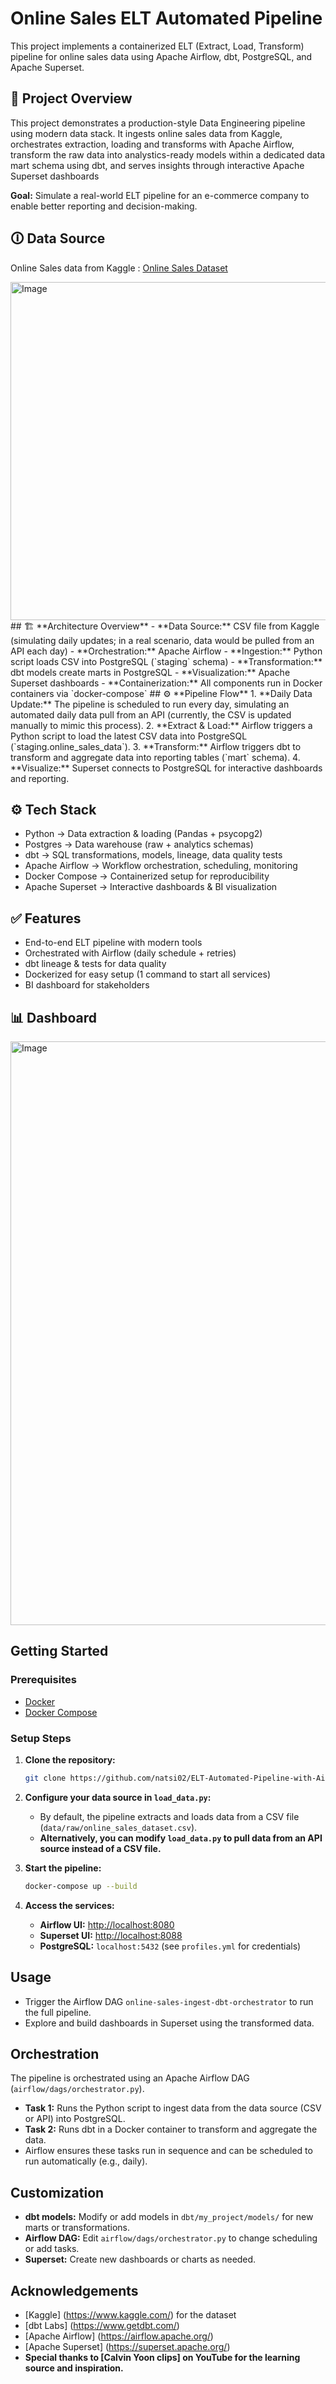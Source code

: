 # Online Sales ELT Automated Pipeline
This project implements a containerized ELT (Extract, Load, Transform) pipeline for online sales data using Apache Airflow, dbt, PostgreSQL, and Apache Superset.

## 📌 **Project Overview**
This project demonstrates a production-style Data Engineering pipeline using modern data stack.
It ingests online sales data from Kaggle, orchestrates extraction, loading and transforms with Apache Airflow, transform 
the raw data into analystics-ready models within a dedicated data mart schema using dbt, and serves insights through interactive Apache Superset dashboards

**Goal:** Simulate a real-world ELT pipeline for an e-commerce company to enable better reporting and decision-making.

## 🛈 Data Source
Online Sales data from Kaggle : [Online Sales Dataset](https://www.kaggle.com/datasets/yusufdelikkaya/online-sales-dataset/data)

<img width="780" height="541" alt="Image" src="https://github.com/user-attachments/assets/36369feb-d13d-446c-9519-389715c8619a" />
## 🏗️ **Architecture Overview**
- **Data Source:** CSV file from Kaggle (simulating daily updates; in a real scenario, data would be pulled from an API each day)
- **Orchestration:** Apache Airflow
- **Ingestion:** Python script loads CSV into PostgreSQL (`staging` schema)
- **Transformation:** dbt models create marts in PostgreSQL
- **Visualization:** Apache Superset dashboards
- **Containerization:** All components run in Docker containers via `docker-compose`
## ⚙️ **Pipeline Flow**
1. **Daily Data Update:**  
   The pipeline is scheduled to run every day, simulating an automated daily data pull from an API (currently, the CSV is updated manually to mimic this process).
2. **Extract & Load:**  
   Airflow triggers a Python script to load the latest CSV data into PostgreSQL (`staging.online_sales_data`).
3. **Transform:**  
   Airflow triggers dbt to transform and aggregate data into reporting tables (`mart` schema).
4. **Visualize:**  
   Superset connects to PostgreSQL for interactive dashboards and reporting.

## ⚙️ Tech Stack
- Python → Data extraction & loading (Pandas + psycopg2)
- Postgres → Data warehouse (raw + analytics schemas)
- dbt → SQL transformations, models, lineage, data quality tests
- Apache Airflow → Workflow orchestration, scheduling, monitoring
- Docker Compose → Containerized setup for reproducibility
- Apache Superset → Interactive dashboards & BI visualization

## ✅ Features
- End-to-end ELT pipeline with modern tools
- Orchestrated with Airflow (daily schedule + retries)
- dbt lineage & tests for data quality
- Dockerized for easy setup (1 command to start all services)
- BI dashboard for stakeholders

## 📊 Dashboard
<img width="1892" height="934" alt="Image" src="https://github.com/user-attachments/assets/b5e7c19d-fa23-4412-b416-6c672d6aa2ae" />

## **Getting Started**

### **Prerequisites**
- [Docker](https://www.docker.com/)
- [Docker Compose](https://docs.docker.com/compose/)

### **Setup Steps**
1. **Clone the repository:**
    ```sh
    git clone https://github.com/natsi02/ELT-Automated-Pipeline-with-Airflow-dbt-PostgreSQL.git
    ```

2. **Configure your data source in `load_data.py`:**
    - By default, the pipeline extracts and loads data from a CSV file (`data/raw/online_sales_dataset.csv`).
    - **Alternatively, you can modify `load_data.py` to pull data from an API source instead of a CSV file.**

3. **Start the pipeline:**
    ```sh
    docker-compose up --build
    ```
    
4. **Access the services:**
    - **Airflow UI:** [http://localhost:8080](http://localhost:8080)
    - **Superset UI:** [http://localhost:8088](http://localhost:8088)
    - **PostgreSQL:** `localhost:5432` (see `profiles.yml` for credentials)

## **Usage**

- Trigger the Airflow DAG `online-sales-ingest-dbt-orchestrator` to run the full pipeline.
- Explore and build dashboards in Superset using the transformed data.

## Orchestration
The pipeline is orchestrated using an Apache Airflow DAG (`airflow/dags/orchestrator.py`).
- **Task 1:** Runs the Python script to ingest data from the data source (CSV or API) into PostgreSQL.
- **Task 2:** Runs dbt in a Docker container to transform and aggregate the data.
- Airflow ensures these tasks run in sequence and can be scheduled to run automatically (e.g., daily).

## **Customization**

- **dbt models:** Modify or add models in `dbt/my_project/models/` for new marts or transformations.
- **Airflow DAG:** Edit `airflow/dags/orchestrator.py` to change scheduling or add tasks.
- **Superset:** Create new dashboards or charts as needed.

## **Acknowledgements**
- [Kaggle] (https://www.kaggle.com/) for the dataset
- [dbt Labs] (https://www.getdbt.com/)
- [Apache Airflow] (https://airflow.apache.org/)
- [Apache Superset] (https://superset.apache.org/)
- **Special thanks to [Calvin Yoon clips] on YouTube for the learning source and inspiration.**
